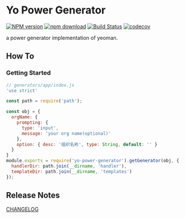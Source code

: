 # Yo Power Generator

[![NPM version][npm-image]][npm-url]
[![npm download][download-image]][download-url]
[![Build Status](https://www.travis-ci.org/taccisum/yo-power-generator.svg?branch=master)](https://www.travis-ci.org/deepexi/yo-power-generator)
[![codecov](https://codecov.io/gh/taccisum/yo-power-generator/branch/master/graph/badge.svg)](https://codecov.io/gh/deepexi/yo-power-generator)

[npm-image]: https://img.shields.io/npm/v/yo-power-generator.svg
[npm-url]: https://www.npmjs.com/package/yo-power-generator
[download-image]: https://img.shields.io/npm/dm/yo-power-generator.svg
[download-url]: https://www.npmjs.com/package/yo-power-generator

a power generator implementation of yeoman.

## How To

### Getting Started

```js
// generators/app/index.js
'use strict'

const path = require('path');

const obj = {
  orgName: {
    prompting: {
      type: 'input',
      message: 'your org name(optional)'
    },
    option: { desc: '组织名称', type: String, default: '' }
  }
}
module.exports = require('yo-power-generator').getGenerator(obj, {
  handlerDir: path.join(__dirname, 'handler'),
  templateDir: path.join(__dirname, 'templates')
});
```


## Release Notes

[CHANGELOG](./CHANGELOG.md)

